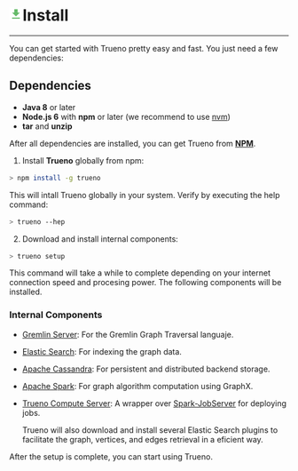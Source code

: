 # ![](/assets/icons/download.png)Install

---

You can get started with Trueno pretty easy and fast. You just need a few dependencies:

## Dependencies

* **Java 8** or later
* **Node.js 6** with **npm** or later (we recommend to use [nvm](https://github.com/creationix/nvm#install-script))
* **tar** and **unzip**

After all dependencies are installed, you can get Trueno from [**NPM**](https://www.npmjs.com/).

1. Install **Trueno** globally from npm:

  ```bash
  > npm install -g trueno
  ```
This will intall Trueno globally in your system. Verify by executing the help command:

  ```bash
  > trueno --hep
  ```

2. Download and install internal components:

  ```bash
  > trueno setup
  ```

  This command will take a while to complete depending on your internet connection speed and procesing power. The following components will be installed.

### Internal Components

  - [Gremlin Server](https://tinkerpop.apache.org/): For the Gremlin Graph Traversal languaje.
  - [Elastic Search](https://www.elastic.co/): For indexing the graph data.
  - [Apache Cassandra](http://cassandra.apache.org/): For persistent and distributed backend storage.
  - [Apache Spark](http://spark.apache.org/): For graph algorithm computation using GraphX.
  - [Trueno Compute Server](https://github.com/TruenoDB/trueno-compute-server): A wrapper over [Spark-JobServer](https://github.com/spark-jobserver/spark-jobserver) for deploying jobs.

    Trueno will also download and install several Elastic Search plugins to facilitate the graph, vertices, and edges retrieval in a eficient way.


After the setup is complete, you can start using Trueno.

